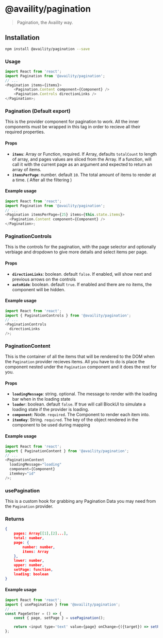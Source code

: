 # @availity/pagination

> Pagination, the Availity way.

## Installation

```bash
npm install @availity/pagination --save
```

### Usage

```javascript
import React from 'react';
import Pagination from '@availity/pagination';
// ...
<Pagination items={items}>
    <Pagination.Content component={Component} />
    <Pagination.Controls directionLinks />
</Pagination>;
```

### Pagination (Default export)

This is the provider component for pagination to work. All the inner components must be wrapped in this tag in order to recieve all their required properties.

#### Props

- **`items`**: Array or Function, required. If Array, defaults `totalCount` to length of array, and pages values are sliced from the Array. If a function, will call it with the current page as an argument and expected to return an array of items.
- **`itemsPerPage`**: number. default `10`. The total amount of items to render at a time. ( After all the filtering )



#### Example usage

```javascript
import React from 'react';
import Pagination from '@availity/pagination';
// ...
<Pagination itemsPerPage={25} items={this.state.items}>
  <Pagination.Content component={Component} />
</Pagination>;
```



### PaginationControls

This is the controls for the pagination, with the page selector and optionally verbiage and dropdown to give more details and select items per page.

#### Props

- **`directionLinks`**: boolean. default `false`. If enabled, will show next and previous arrows on the controls
- **`autoHide`**: boolean. default `true`. If enabled and there are no items, the component will be hidden.

#### Example usage

```javascript
import React from 'react';
import { PaginationControls } from '@availity/pagination';
// ...
<PaginationControls
  directionLinks
/>;
```


### PaginationContent

This is the container of all the items that will be rendered to the DOM when the `Pagination` provider recieves items. All you have to do is place the component nested under the `Pagination` component and it does the rest for you.

#### Props

- **`loadingMessage`**: string. optional. The message to render with the loading bar when in the loading state
- **`loader`**: boolean. default `false`. If true will call BlockUI to simulate a loading state if the provider is loading.
- **`component`**: Node. `required`. The Component to render each item into.
- **`itemKey`**: String. `required`. The key of the object rendered in the component to be used during mapping

#### Example usage

```javascript
import React from 'react';
import { PaginationContent } from '@availity/pagination';
// ...
<PaginationContent
  loadingMessage="loading"
  component={Component}
  itemkey="id"
/>;
```


### usePagination

This is a custom hook for grabbing any Pagination Data you may need from the `Pagination` provider.

### Returns
```json
{
    pages: Array[[1],[2]...],
    total: number,
    page: {
        number: number,
        items: Array
    },
    lower: number,
    upper: number,
    setPage: function,
    loading: boolean
}
```

#### Example usage

```javascript
import React from 'react';
import { usePagination } from '@availity/pagination';
// ...
const PageSetter = () => {
    const { page, setPage } = usePagination();

    return <input type='text' value={page} onChange={({target}) => setPage(target.value)} />
};
```